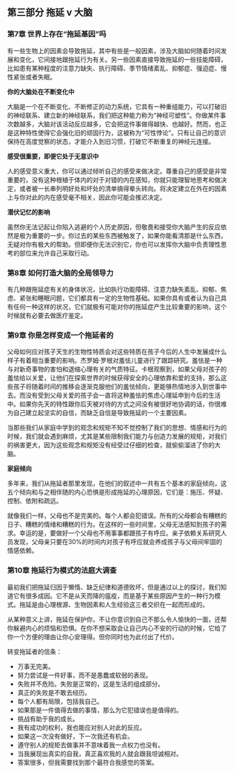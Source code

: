 ## 第三部分 拖延 v 大脑

### 第7章 世界上存在“拖延基因”吗

有一些生物上的因素会导致拖延，其中有些是一般因素，涉及大脑如何随着时间发展和变化，它间接地跟拖延行为有关。另一些因素直接导致拖延的一些技能障碍，比如患有某种程度的注意力缺失、执行障碍、季节情绪紊乱、抑郁症、强迫症、慢性紧张或者失眠。

**你的大脑处在不断变化中**

大脑是一个在不断变化、不断修正的动力系统，它具有一种重组能力，可以打破旧的神经联系、建立新的神经联系，我们把这种能力称为“神经可塑性”。你做某件事次数越多，大脑对该活动反应越多，它会把这件事做得越快、也越好。然而，也正是这种特性使得它会强化旧的顽固行为，这被称为“可性悖论”。只有让自己的意识保持在高度觉察的状态，才能介入到旧习惯，打破它不断重复的神经元连接。

**感受很重要，即便它处于无意识中**

人的感受意义重大，你可以通过倾听自己的感受来做决定。尊重自己的感受是非常重要的，没有这种根植于体内的对于对错的内在感知，你就只能理智地思考和做决定，或者被一长串列明好处和坏处的清单搞得晕头转向。将决定建立在外在的因素上与你对此的内在感受毫不相关，因此你可能会推迟决定。

**潜伏记忆的影响**

虽然你无法记起让你陷入逃避的个人历史原因，但敬畏和接受你大脑产生的反应依然是极为重要的一步。你过去的某些东西被触发了，如果你能看清那是什么东西，无疑对你有极大的帮助。但即便你无法识别它，你也可以发挥你大脑中负责理性思考的部位来允许自己采取行动。

### 第8章 如何打造大脑的全局领导力

有几种跟拖延症有关的身体状况，比如执行功能障碍、注意力缺失紊乱、抑郁、焦虑、紧张和睡眠问题，它们都具有一定的生物性基础。如果你具有或者认为自己具有任何一种这样的状况，它们就极有可能对你的拖延症产生比较重要的影响，这个时候就有必要去做医疗鉴定。

### 第9章 你是怎样变成一个拖延者的

父母如何应对孩子天生的生物性特质会对这些特质在孩子今后的人生中发展成什么样子有着相当重要的影响。杰罗姆·罗根对羞怯儿童进行了跟踪研究。羞怯是一种与对新奇事物的害怕和退缩心理有关的气质特征。卡根观察到，如果父母对孩子的羞怯给以关爱，让他们在探索世界的时候获得安全的心理依靠和爱的支持，那么这些孩子将随着时间的推移会逐渐克服他们的羞怯倾向，更能够热情地涉入到世事中去。而没有受到父母关爱的孩子会一直将这种羞怯的焦虑心理延申到今后的生活中。如果你先天的特性跟你后天被对待的方式之间没有被很好地协调的话，你很难为自己建立起坚实的自信，而缺乏自信是导致拖延的一个主要因素。

当那些我们从家庭中学到的观念和规矩不知不觉控制了我们的思想、情感和行为的时候，我们就会遇到麻烦，尤其是某些限制我们能力与创造力发展的规矩，对我们的祸害更大，因为这些观念和规矩没有经受过仔细的检查，就偷偷溜进了你的大脑。

**家庭倾向**

多年来，我们从拖延者那里发现，在他们的叙述中一共有五个基本的家庭倾向，这五个倾向和与之相伴随的内心恐惧是形成拖延的心理原因，它们是：施压、怀疑、控制、依附和疏远。

就像我们一样，父母也不是完美的。每个人都会犯错误。所有的父母都会有糟糕的日子、糟糕的情绪和糟糕的行为。在这样的一些时间里，父母无法感知到孩子的需求。幸运的是，要做好一个父母也不用事事都跟孩子有呼应。亲子依赖关系研究人员发现，父母亲只要在30%的时间内对孩子有呼应就会养成孩子与父母间牢固的情感依赖。

### 第10章 拖延行为模式的法庭大调查

最初我们把拖延归因于懒惰、缺乏纪律和道德败坏，但是通过以上的探讨，我们知道它有很多成因。它不是从天而降的瘟疫，而是基于某些原因产生的一种行为模式。拖延是由心理根源、生物因素和人生经验这三者交织在一起而形成的。

从某种意义上讲，拖延在保护你，不让你意识到自己不那么令人愉快的一面，还帮你躲避内心的烦恼和恐惧。在你不想采取会让自己内心不安的行动的时候，它给了你一个方便的理由让你心安理得。但你同时也为此付出了代价。

转变拖延者的信条：

- 万事无完美。
- 努力尝试是一件好事，而不是愚蠢或软弱的表现。
- 失败并不危险。失败是正常的，这是生活的组成部分。
- 真正的失败是不敢去经历。
- 每个人都有局限，包括我自己。
- 如果那是一件值得去做的事情，那么为它犯错误也是值得的。
- 挑战有助于我的成长。
- 我有成功的权利，我也能应对别人对此的反应。
- 如果这一次没有做好，下一次我还有机会。
- 遵守别人的规矩去做事并不意味着我一点权力也没有。
- 当我展现出真实的自我，真正喜欢我的人就会跟我坦诚相对。
- 答案很多，但我需要找到那个最符合我感觉的答案。
